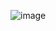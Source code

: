 ![image](https://user-images.githubusercontent.com/43119704/119916420-e1aaaf00-bf3a-11eb-85f1-5460d3e8c7b8.png)
